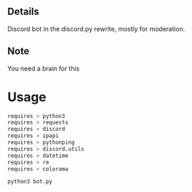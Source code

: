 ## Details
Discord bot in the discord.py rewrite, mostly for moderation.
## Note
You need a brain for this

# Usage
```bash
requires > python3
requires > requests
requires > discord
requires > ipapi
requires > pythonping
requires > discord.utils
requires > datetime
requires > re
requires > colorama
```

```bash
python3 bot.py
```
